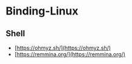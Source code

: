 # Binding-Linux





## Shell

- [https://ohmyz.sh/](https://ohmyz.sh/)
- [https://remmina.org/](https://remmina.org/)